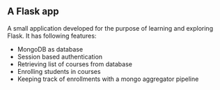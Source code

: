 ## A Flask app

A small application developed for the purpose of learning and exploring Flask. It has following features:
- MongoDB as database
- Session based authentication
- Retrieving list of courses from database
- Enrolling students in courses
- Keeping track of enrollments with a mongo aggregator pipeline
